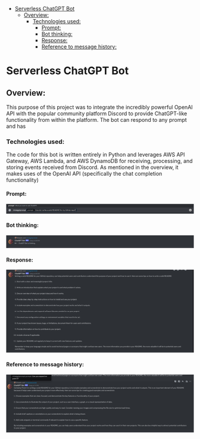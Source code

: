 - [Serverless ChatGPT Bot](#serverless-chatgpt-bot)
  - [Overview:](#overview)
    - [Technologies used:](#technologies-used)
      - [Prompt:](#prompt)
      - [Bot thinking:](#bot-thinking)
      - [Response:](#response)
      - [Reference to message history:](#reference-to-message-history)
# Serverless ChatGPT Bot

## Overview:
This purpose of this project was to integrate the incredibly powerful OpenAI API with the popular community platform Discord to provide ChatGPT-like functionality from within the platform. The bot can respond to any prompt and has 

### Technologies used:
The code for this bot is written entirely in Python and leverages AWS API Gateway, AWS Lambda, and AWS DynamoDB for receiving, processing, and storing events received from Discord. As mentioned in the overview, it makes uses of the OpenAI API (specifically the chat completion functionality)

#### Prompt:
![Alt text](README_ASSETS/Prompt.png)

#### Bot thinking:
![Alt text](README_ASSETS/Thinking.png)

#### Response:
![Alt text](README_ASSETS/response.png)

#### Reference to message history:
![Alt text](README_ASSETS/message_history.png)

